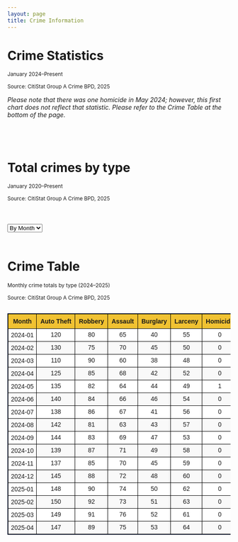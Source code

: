 ```yaml
---
layout: page
title: Crime Information
---
```


# Crime Statistics 

<small>January 2024–Present</small>

<small>Source: CitiStat Group A Crime BPD, 2025</small>

*Please note that there was one homicide in May 2024; however, this first chart does not reflect that statistic. Please refer to the Crime Table at the bottom of the page.*

<div style="max-width: 600px; margin: auto; padding-bottom: 40px;">
  <canvas id="donutChart" width="500" height="500"></canvas>
</div>

<script src="https://cdn.jsdelivr.net/npm/chart.js"></script>
<script src="https://cdn.jsdelivr.net/npm/chartjs-plugin-datalabels@2"></script>

<script>
  const ctx = document.getElementById('donutChart').getContext('2d');

  new Chart(ctx, {
    type: 'doughnut',
    data: {
      labels: [
        'Property Larceny/Theft',
        'Robbery',
        'Aggravated Assault',
        'Auto Theft',
        'Rape'
      ],
      datasets: [{
        data: [612, 415, 340, 253, 29],
        backgroundColor: [
          '#6a0dad',
          '#ff6384',
          '#36a2eb',
          '#4bc0c0',
          '#ff9f40'
        ],
        borderColor: '#ffffff',
        borderWidth: 2
      }]
    },
    options: {
  layout: {
    padding: {
      top: 30,
      bottom: 80  // increased from 50 to 80 for more space below chart
    }
  },
  plugins: {
    legend: {
      position: 'bottom',
      align: 'center',
      labels: {
        boxWidth: 18,
        padding: 50,  // increased padding between legend items and chart
        font: {
          size: 13
        }
      }
    },
    datalabels: {
      formatter: (value) => value,
      color: '#000',
      anchor: 'end',
      align: 'end',
      offset: 10,
      font: {
        weight: 'bold',
        size: 14
      }
    }
  },
  cutout: '55%'
},
    plugins: [ChartDataLabels]
  });
</script>

# Total crimes by type

<small>January 2020–Present</small>

<small>Source: CitiStat Group A Crime BPD, 2025</small>

<!-- Scrollable container with wide chart -->
<div style="max-width: 1200px; overflow-x: auto; margin: 50px auto;">
  <select id="timeScale" style="margin-bottom: 10px;">
    <option value="daily">By Day</option>
    <option value="monthly" selected>By Month</option>
    <option value="yearly">By Year</option>
  </select>
  <canvas id="typeBarChart" width="1800" height="600"></canvas>
</div>

<!-- Chart.js + Data Labels Plugin -->
<script src="https://cdn.jsdelivr.net/npm/chart.js"></script>
<script src="https://cdn.jsdelivr.net/npm/chartjs-plugin-datalabels@2"></script>

<script>
  const crimeData = {
    daily: {
      labels: ['2024-05-01', '2024-05-02', '2024-05-03', '2024-05-04', '2024-05-05'],
      datasets: {
        'Auto Theft': [12, 15, 9, 8, 10],
        'Robbery': [7, 8, 6, 9, 5],
        'Assault': [5, 10, 4, 6, 7],
        'Burglary': [3, 5, 2, 4, 3],
        'Larceny': [6, 4, 7, 5, 6]
      }
    },
    monthly: {
      labels: [
        '2024-01', '2024-02', '2024-03', '2024-04', '2024-05', 
        '2024-06', '2024-07', '2024-08', '2024-09', '2024-10',
        '2024-11', '2024-12', '2025-01', '2025-02', '2025-03', '2025-04'
      ],
      datasets: {
        'Auto Theft': [120, 130, 110, 125, 135, 140, 138, 142, 144, 139, 137, 145, 148, 150, 149, 147],
        'Robbery': [80, 75, 90, 85, 82, 84, 86, 81, 83, 87, 85, 88, 90, 92, 91, 89],
        'Assault': [65, 70, 60, 68, 64, 66, 67, 63, 69, 71, 70, 72, 74, 73, 76, 75],
        'Burglary': [40, 45, 38, 42, 44, 46, 41, 43, 47, 49, 45, 48, 50, 51, 52, 53],
        'Larceny': [55, 50, 48, 52, 49, 54, 56, 57, 53, 58, 59, 60, 62, 63, 61, 64]
      }
    },
    yearly: {
      labels: ['2020', '2021', '2022', '2023', '2024', '2025'],
      datasets: {
        'Auto Theft': [1300, 1400, 1500, 1600, 1700, 900],
        'Robbery': [700, 750, 800, 850, 900, 500],
        'Assault': [600, 650, 700, 750, 800, 400],
        'Burglary': [300, 350, 400, 450, 500, 300],
        'Larceny': [500, 550, 600, 650, 700, 350]
      }
    }
  };

  const crimeColors = {
    'Auto Theft': '#6a0dad',
    'Robbery': '#ff6384',
    'Assault': '#36a2eb',
    'Burglary': '#4bc0c0',
    'Larceny': '#ff9f40'
  };

  const ctx3 = document.getElementById('typeBarChart').getContext('2d');

  function buildDatasets(timeKey) {
    return Object.entries(crimeData[timeKey].datasets).map(([type, values]) => ({
      label: type,
      data: values,
      backgroundColor: crimeColors[type],
      borderRadius: 6,
      barThickness: 20 // Smaller bars for wider spacing
    }));
  }

  const chart3 = new Chart(ctx3, {
    type: 'bar',
    data: {
      labels: crimeData.monthly.labels,
      datasets: buildDatasets('monthly')
    },
    options: {
      responsive: false,
      indexAxis: 'x',
      scales: {
        x: {
          beginAtZero: true,
          title: {
            display: true,
            text: 'Date / Month / Year'
          },
          ticks: {
            maxRotation: 45,
            minRotation: 45
          }
        },
        y: {
          beginAtZero: true,
          title: {
            display: true,
            text: 'Crime Count'
          }
        }
      },
      plugins: {
        legend: { display: true },
        datalabels: {
          anchor: 'end',
          align: 'top',
          color: '#000',
          font: { weight: 'bold', size: 12 },
          formatter: value => value
        }
      }
    },
    plugins: [ChartDataLabels]
  });

  // Dropdown to switch views
  document.getElementById('timeScale').addEventListener('change', (e) => {
    const scale = e.target.value;
    chart3.data.labels = crimeData[scale].labels;
    chart3.data.datasets = buildDatasets(scale);
    chart3.update();
  });
</script>

# Crime Table

<small>Monthly crime totals by type (2024–2025)</small>

<small>Source: CitiStat Group A Crime BPD, 2025</small>

<div style="overflow-x: auto; max-width: 100%;">
  <table style="border-collapse: collapse; width: 100%; min-width: 1200px; font-family: Arial, sans-serif; font-size: 14px; text-align: center; border: 1px solid #121f3f;">
    <thead>
      <tr style="background-color: #f1c232;">
        <th style="border: 1px solid black; padding: 8px;">Month</th>
        <th style="border: 1px solid black; padding: 8px;">Auto Theft</th>
        <th style="border: 1px solid black; padding: 8px;">Robbery</th>
        <th style="border: 1px solid black; padding: 8px;">Assault</th>
        <th style="border: 1px solid black; padding: 8px;">Burglary</th>
        <th style="border: 1px solid black; padding: 8px;">Larceny</th>
        <th style="border: 1px solid black; padding: 8px;">Homicide</th>
      </tr>
    </thead>
    <tbody>
      <tr style="background-color: white;"><td style="border: 1px solid black; padding: 6px;">2024-01</td><td style="border: 1px solid black;">120</td><td style="border: 1px solid black;">80</td><td style="border: 1px solid black;">65</td><td style="border: 1px solid black;">40</td><td style="border: 1px solid black;">55</td><td style="border: 1px solid black;">0</td></tr>
      <tr style="background-color: #f9f9f9;"><td style="border: 1px solid black; padding: 6px;">2024-02</td><td style="border: 1px solid black;">130</td><td style="border: 1px solid black;">75</td><td style="border: 1px solid black;">70</td><td style="border: 1px solid black;">45</td><td style="border: 1px solid black;">50</td><td style="border: 1px solid black;">0</td></tr>
      <tr style="background-color: white;"><td style="border: 1px solid black; padding: 6px;">2024-03</td><td style="border: 1px solid black;">110</td><td style="border: 1px solid black;">90</td><td style="border: 1px solid black;">60</td><td style="border: 1px solid black;">38</td><td style="border: 1px solid black;">48</td><td style="border: 1px solid black;">0</td></tr>
      <tr style="background-color: #f9f9f9;"><td style="border: 1px solid black; padding: 6px;">2024-04</td><td style="border: 1px solid black;">125</td><td style="border: 1px solid black;">85</td><td style="border: 1px solid black;">68</td><td style="border: 1px solid black;">42</td><td style="border: 1px solid black;">52</td><td style="border: 1px solid black;">0</td></tr>
      <tr style="background-color: white;"><td style="border: 1px solid black; padding: 6px;">2024-05</td><td style="border: 1px solid black;">135</td><td style="border: 1px solid black;">82</td><td style="border: 1px solid black;">64</td><td style="border: 1px solid black;">44</td><td style="border: 1px solid black;">49</td><td style="border: 1px solid black;">1</td></tr>
      <tr style="background-color: #f9f9f9;"><td style="border: 1px solid black; padding: 6px;">2024-06</td><td style="border: 1px solid black;">140</td><td style="border: 1px solid black;">84</td><td style="border: 1px solid black;">66</td><td style="border: 1px solid black;">46</td><td style="border: 1px solid black;">54</td><td style="border: 1px solid black;">0</td></tr>
      <tr style="background-color: white;"><td style="border: 1px solid black; padding: 6px;">2024-07</td><td style="border: 1px solid black;">138</td><td style="border: 1px solid black;">86</td><td style="border: 1px solid black;">67</td><td style="border: 1px solid black;">41</td><td style="border: 1px solid black;">56</td><td style="border: 1px solid black;">0</td></tr>
      <tr style="background-color: #f9f9f9;"><td style="border: 1px solid black; padding: 6px;">2024-08</td><td style="border: 1px solid black;">142</td><td style="border: 1px solid black;">81</td><td style="border: 1px solid black;">63</td><td style="border: 1px solid black;">43</td><td style="border: 1px solid black;">57</td><td style="border: 1px solid black;">0</td></tr>
      <tr style="background-color: white;"><td style="border: 1px solid black; padding: 6px;">2024-09</td><td style="border: 1px solid black;">144</td><td style="border: 1px solid black;">83</td><td style="border: 1px solid black;">69</td><td style="border: 1px solid black;">47</td><td style="border: 1px solid black;">53</td><td style="border: 1px solid black;">0</td></tr>
      <tr style="background-color: #f9f9f9;"><td style="border: 1px solid black; padding: 6px;">2024-10</td><td style="border: 1px solid black;">139</td><td style="border: 1px solid black;">87</td><td style="border: 1px solid black;">71</td><td style="border: 1px solid black;">49</td><td style="border: 1px solid black;">58</td><td style="border: 1px solid black;">0</td></tr>
      <tr style="background-color: white;"><td style="border: 1px solid black; padding: 6px;">2024-11</td><td style="border: 1px solid black;">137</td><td style="border: 1px solid black;">85</td><td style="border: 1px solid black;">70</td><td style="border: 1px solid black;">45</td><td style="border: 1px solid black;">59</td><td style="border: 1px solid black;">0</td></tr>
      <tr style="background-color: #f9f9f9;"><td style="border: 1px solid black; padding: 6px;">2024-12</td><td style="border: 1px solid black;">145</td><td style="border: 1px solid black;">88</td><td style="border: 1px solid black;">72</td><td style="border: 1px solid black;">48</td><td style="border: 1px solid black;">60</td><td style="border: 1px solid black;">0</td></tr>
      <tr style="background-color: white;"><td style="border: 1px solid black; padding: 6px;">2025-01</td><td style="border: 1px solid black;">148</td><td style="border: 1px solid black;">90</td><td style="border: 1px solid black;">74</td><td style="border: 1px solid black;">50</td><td style="border: 1px solid black;">62</td><td style="border: 1px solid black;">0</td></tr>
      <tr style="background-color: #f9f9f9;"><td style="border: 1px solid black; padding: 6px;">2025-02</td><td style="border: 1px solid black;">150</td><td style="border: 1px solid black;">92</td><td style="border: 1px solid black;">73</td><td style="border: 1px solid black;">51</td><td style="border: 1px solid black;">63</td><td style="border: 1px solid black;">0</td></tr>
      <tr style="background-color: white;"><td style="border: 1px solid black; padding: 6px;">2025-03</td><td style="border: 1px solid black;">149</td><td style="border: 1px solid black;">91</td><td style="border: 1px solid black;">76</td><td style="border: 1px solid black;">52</td><td style="border: 1px solid black;">61</td><td style="border: 1px solid black;">0</td></tr>
      <tr style="background-color: #f9f9f9;"><td style="border: 1px solid black; padding: 6px;">2025-04</td><td style="border: 1px solid black;">147</td><td style="border: 1px solid black;">89</td><td style="border: 1px solid black;">75</td><td style="border: 1px solid black;">53</td><td style="border: 1px solid black;">64</td><td style="border: 1px solid black;">0</td></tr>
    </tbody>
  </table>
</div>














































